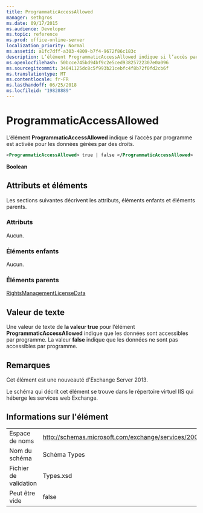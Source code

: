 ```yaml
---
title: ProgrammaticAccessAllowed
manager: sethgros
ms.date: 09/17/2015
ms.audience: Developer
ms.topic: reference
ms.prod: office-online-server
localization_priority: Normal
ms.assetid: a1fc7dff-a303-4809-b7f4-9672f86c183c
description: L’élément ProgrammaticAccessAllowed indique si l’accès par programme est activée pour les données gérées par des droits.
ms.openlocfilehash: 50bcce745bd94bf9c2e5ced93825722307e0a096
ms.sourcegitcommit: 34041125dc8c5f993b21cebfc4f8b72f0fd2cb6f
ms.translationtype: MT
ms.contentlocale: fr-FR
ms.lasthandoff: 06/25/2018
ms.locfileid: "19828889"
---
```

# <a name="programmaticaccessallowed"></a>ProgrammaticAccessAllowed

L’élément **ProgrammaticAccessAllowed** indique si l’accès par programme est activée pour les données gérées par des droits. 
  
```XML
<ProgrammaticAccessAllowed> true | false </ProgrammaticAccessAllowed>
```

 **Boolean**
## <a name="attributes-and-elements"></a>Attributs et éléments

Les sections suivantes décrivent les attributs, éléments enfants et éléments parents.
  
### <a name="attributes"></a>Attributs

Aucun.
  
### <a name="child-elements"></a>Éléments enfants

Aucun.
  
### <a name="parent-elements"></a>Éléments parents

[RightsManagementLicenseData](rightsmanagementlicensedata.md)
  
## <a name="text-value"></a>Valeur de texte

Une valeur de texte de **la valeur true** pour l’élément **ProgrammaticAccessAllowed** indique que les données sont accessibles par programme. La valeur **false** indique que les données ne sont pas accessibles par programme. 
  
## <a name="remarks"></a>Remarques

Cet élément est une nouveauté d'Exchange Server 2013.
  
Le schéma qui décrit cet élément se trouve dans le répertoire virtuel IIS qui héberge les services web Exchange.
  
## <a name="element-information"></a>Informations sur l'élément

|||
|:-----|:-----|
|Espace de noms  <br/> |http://schemas.microsoft.com/exchange/services/2006/types  <br/> |
|Nom du schéma  <br/> |Schéma Types  <br/> |
|Fichier de validation  <br/> |Types.xsd  <br/> |
|Peut être vide  <br/> |false  <br/> |
   

